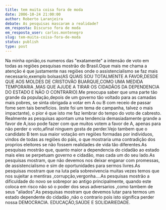 ```yaml
---
title: tem muita coisa fora de moda
date: 2006-10-24 21:00:00
author: Roberto Laranjeira
debate: As pesquisas mascaram a realidade?
em_resposta: Discurso fora de moda
em_resposta_user: carlos.montenegro
slug: tem-muita-coisa-fora-de-moda
status: publish 
type: post
---
```


Na minha opnião,os numeros das "exatamente" a intensão de voto em todas as regiões pesquisas mostrão do Brasil.Oque mais me chama a atenção é que justamente nas regiões onde o assistencialismo se faz mais necessario,exemplo bolsas(AS QUAIS SOU TOTALMENTE A FAVOR,DESDE QUE AOS MOLDES DE CRISTOVÃO BUARQUE,COMO UMA MEDIDA TEMPORARIA ,MAS QUE AJUDE A TIRAR OS CIDADÃOS DA DEPENDENCIA DO ESTADO E NÃO O CONTRARIO).Me preocupa saber que uma parte tão grande da população,depois de um governo tão voltado para as camadas mais pobres, se sinta obrigada a votar em A ou B com receio de passar fome sem tais beneficios. (este foi um tema de campanha, talvez o mais impactante), o pior é que isto me faz lembrar do tempo do voto de cabresto. Realmente as pesquisas apontam uma tendencia demasiadamente grande a favor de A,isso pode fazer com que muitos votem a favor de A, apenas para não perder o voto,afinal ninguem gosta de perder.Vejo tambem que o candidato B tem sua maior votação em regiões formadas por individuos, vindos de todas as regiões do páis, o que mostraria uma contradição dos proprios eleitores se não fossem realidades de vida tão diferentes.As pesquisas mostrão que, quanto maior a dependencia do cidadão ao estado mais eles se perpetuam governo e cidadão, mas cada um do seu lado.As pesquisas mostram, que não devemos nos deixar enganar com promessas, de assistencialismo e sim de oportunidades para sermos livres.As pesquisas mostram que na luta pela sobrevivencia muitas vezes temos que nos sujeitar a mentiras ,corrupção,vergonha....As pesquisas mostrão a dificuldade do novo se sobrepor ao antigo principalmente, quando este coloca em risco não só o poder dos seus adversarios ,como tambem de seus "aliados".As pesquisas mostram que devemos lutar para termos um estado dependente do cidadão ,não o contrario pois isto significa perder nossa DEMOCRACIA.
EDUCAÇÃO,SAÚDE E SOLIDARIEDADE.
